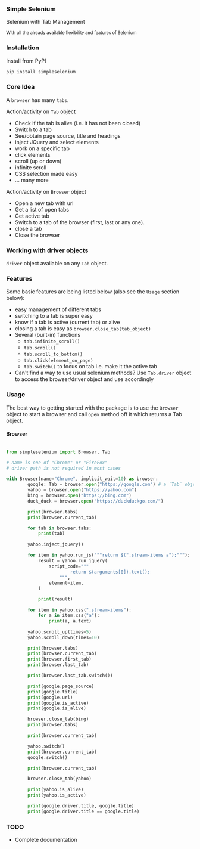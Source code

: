 ### Simple Selenium

Selenium with Tab Management

<small> With all the already available flexibility and features of Selenium </small>

### Installation

Install from PyPI

```bash
pip install simpleselenium
```

### Core Idea

A `browser` has many `tabs`.

Action/activity on `Tab` object
- Check if the tab is alive (i.e. it has not been closed)
- Switch to a tab
- See/obtain page source, title and headings
- inject JQuery and select elements
- work on a specific tab
- click elements
- scroll (up or down)
- infinite scroll
- CSS selection made easy
- ... many more

Action/activity on `Browser` object
- Open a new tab with url
- Get a list of open tabs
- Get active tab
- Switch to a tab of the browser (first, last or any one).
- close a tab
- Close the browser

### Working with driver objects

`driver` object available on any `Tab` object.

### Features

Some basic features are being listed below (also see the `Usage` section below):

- easy management of different tabs
- switching to a tab is super easy
- know if a tab is active (current tab) or alive
- closing a tab is easy as `browser.close_tab(tab_object)`
- Several (built-in) functions
    - `tab.infinite_scroll()`
    - `tab.scroll()`
    - `tab.scroll_to_bottom()`
    - `tab.click(element_on_page)`
    - `tab.switch()` to focus on tab i.e. make it the active tab
- Can't find a way to use usual selenium methods? Use `Tab.driver` object to access the browser/driver object and use
  accordingly

### Usage

The best way to getting started with the package is to use the `Browser` object to start a browser and call `open`
method off it which returns a Tab object.

#### Browser

```python

from simpleselenium import Browser, Tab

# name is one of "Chrome" or "FireFox"
# driver path is not required in most cases

with Browser(name="Chrome", implicit_wait=10) as browser:
        google: Tab = browser.open("https://google.com") # a `Tab` object
        yahoo = browser.open("https://yahoo.com")
        bing = browser.open("https://bing.com")
        duck_duck = browser.open("https://duckduckgo.com/")

        print(browser.tabs)
        print(browser.current_tab)

        for tab in browser.tabs:
            print(tab)

        yahoo.inject_jquery()

        for item in yahoo.run_js("""return $(".stream-items a");"""):
            result = yahoo.run_jquery(
                script_code="""
                        return $(arguments[0]).text();
                    """,
                element=item,
            )

            print(result)

        for item in yahoo.css(".stream-items"):
            for a in item.css("a"):
                print(a, a.text)

        yahoo.scroll_up(times=5)
        yahoo.scroll_down(times=10)

        print(browser.tabs)
        print(browser.current_tab)
        print(browser.first_tab)
        print(browser.last_tab)

        print(browser.last_tab.switch())

        print(google.page_source)
        print(google.title)
        print(google.url)
        print(google.is_active)
        print(google.is_alive)

        browser.close_tab(bing)
        print(browser.tabs)

        print(browser.current_tab)

        yahoo.switch()
        print(browser.current_tab)
        google.switch()

        print(browser.current_tab)

        browser.close_tab(yahoo)

        print(yahoo.is_alive)
        print(yahoo.is_active)

        print(google.driver.title, google.title)
        print(google.driver.title == google.title)
```

### TODO

- Complete documentation
